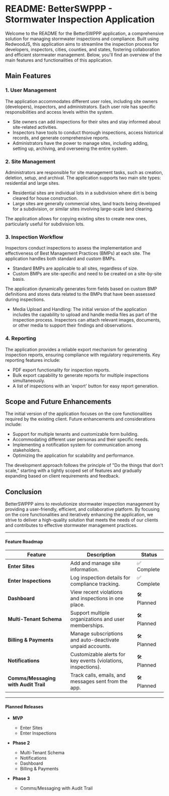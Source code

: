 # README: BetterSWPPP - Stormwater Inspection Application

Welcome to the README for the BetterSWPPP application, a comprehensive solution for managing stormwater inspections and compliance. Built using RedwoodJS, this application aims to streamline the inspection process for developers, inspectors, cities, counties, and states, fostering collaboration and efficient stormwater management. Below, you'll find an overview of the main features and functionalities of this application.

## Main Features

### 1. User Management

The application accommodates different user roles, including site owners (developers), inspectors, and administrators. Each user role has specific responsibilities and access levels within the system.

- Site owners can add inspections for their sites and stay informed about site-related activities.
- Inspectors have tools to conduct thorough inspections, access historical records, and generate comprehensive reports.
- Administrators have the power to manage sites, including adding, setting up, archiving, and overseeing the entire system.

### 2. Site Management

Administrators are responsible for site management tasks, such as creation, deletion, setup, and archival. The application supports two main site types: residential and large sites.

- Residential sites are individual lots in a subdivision where dirt is being cleared for house construction.
- Large sites are generally commercial sites, land tracts being developed for a subdivision, or similar sites involving large-scale land clearing.

The application allows for copying existing sites to create new ones, particularly useful for subdivision lots.

### 3. Inspection Workflow

Inspectors conduct inspections to assess the implementation and effectiveness of Best Management Practices (BMPs) at each site. The application handles both standard and custom BMPs.

- Standard BMPs are applicable to all sites, regardless of size.
- Custom BMPs are site-specific and need to be created on a site-by-site basis.

The application dynamically generates form fields based on custom BMP definitions and stores data related to the BMPs that have been assessed during inspections.

- Media Upload and Handling: The initial version of the application includes the capability to upload and handle media files as part of the inspection process. Inspectors can attach relevant images, documents, or other media to support their findings and observations.

### 4. Reporting

The application provides a reliable export mechanism for generating inspection reports, ensuring compliance with regulatory requirements. Key reporting features include:

- PDF export functionality for inspection reports.
- Bulk export capability to generate reports for multiple inspections simultaneously.
- A list of inspections with an 'export' button for easy report generation.

## Scope and Future Enhancements

The initial version of the application focuses on the core functionalities required by the existing client. Future enhancements and considerations include:

- Support for multiple tenants and customizable form building.
- Accommodating different user personas and their specific needs.
- Implementing a notification system for communication among stakeholders.
- Optimizing the application for scalability and performance.

The development approach follows the principle of "Do the things that don't scale," starting with a tightly scoped set of features and gradually expanding based on client requirements and feedback.

## Conclusion

BetterSWPPP aims to revolutionize stormwater inspection management by providing a user-friendly, efficient, and collaborative platform. By focusing on the core functionalities and iteratively enhancing the application, we strive to deliver a high-quality solution that meets the needs of our clients and contributes to effective stormwater management practices.

---
#### **Feature Roadmap**

| Feature                         | Description                                                  | Status            |
|---------------------------------|--------------------------------------------------------------|-------------------|
| **Enter Sites**                 | Add and manage site information.                            | ✅ Complete       |
| **Enter Inspections**           | Log inspection details for compliance tracking.             | ✅ Complete    |
| **Dashboard**                   | View recent violations and inspections in one place.        | 🛠️ Planned    |
| **Multi-Tenant Schema**         | Support multiple organizations and user memberships.        | 🛠️ Planned        |
| **Billing & Payments**          | Manage subscriptions and auto-deactivate unpaid accounts.   | 🛠️ Planned        |
| **Notifications**               | Customizable alerts for key events (violations, inspections).| 🛠️ Planned       |
| **Comms/Messaging with Audit Trail** | Track calls, emails, and messages sent from the app.     | 🛠️ Planned        |

---

#### **Planned Releases**
- **MVP**
  - Enter Sites
  - Enter Inspections

- **Phase 2**
  - Multi-Tenant Schema
  - Notifications
  - Dashboard
  - Billing & Payments

- **Phase 3**
  - Comms/Messaging with Audit Trail
